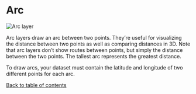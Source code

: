 # Arc

![Arc layer](https://d1a3f4spazzrp4.cloudfront.net/kepler.gl/documentation/image37.png "Arc layer")

Arc layers draw an arc between two points. They’re useful for visualizing the distance between two points as well as comparing distances in 3D. Note that arc layers don’t show routes between points, but simply the distance between the two points. The tallest arc represents the greatest distance.

To draw arcs, your dataset must contain the latitude and longitude of two different points for each arc.

[Back to table of contents](../README.md)
